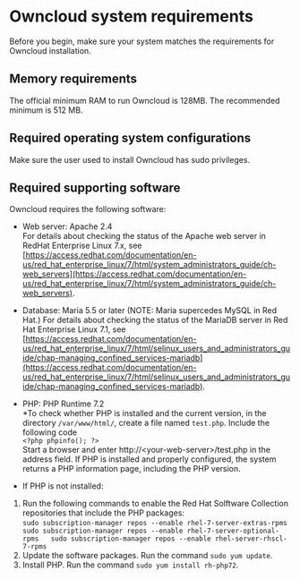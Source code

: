# Owncloud system requirements

Before you begin, make sure your system matches the requirements for Owncloud installation.

## Memory requirements

The official minimum RAM to run Owncloud is 128MB.  The recommended minimum is 512 MB.

## Required operating system configurations

Make sure the user used to install Owncloud has sudo privileges.

## Required supporting software
Owncloud requires the following software:

* Web server:  Apache 2.4  
For details about checking the status of the Apache web server in RedHat Enterprise Linux 7.x, see [https://access.redhat.com/documentation/en-us/red_hat_enterprise_linux/7/html/system_administrators_guide/ch-web_servers](https://access.redhat.com/documentation/en-us/red_hat_enterprise_linux/7/html/system_administrators_guide/ch-web_servers).

* Database:  Maria 5.5 or later  (NOTE:  Maria supercedes MySQL in Red Hat.)
For details about checking the status of the MariaDB server in Red Hat Enterprise Linux 7.1, see [https://access.redhat.com/documentation/en-us/red_hat_enterprise_linux/7/html/selinux_users_and_administrators_guide/chap-managing_confined_services-mariadb](https://access.redhat.com/documentation/en-us/red_hat_enterprise_linux/7/html/selinux_users_and_administrators_guide/chap-managing_confined_services-mariadb).

* PHP:  PHP Runtime 7.2  
  *To check whether PHP is installed and the current version, in the directory ``/var/www/html/``, create a file named ``test.php``.  Include the following code  
    `<?php phpinfo(); ?>`  
Start a browser and enter http://&lt;your-web-server&gt;/test.php in the address field.  If PHP is installed and properly configured, the system returns a PHP information page, including the PHP version.
 *  If PHP is not installed:
   1. Run the following commands to enable the Red Hat Solftware Collection repositories that include the PHP packages:  
    `sudo subscription-manager repos --enable rhel-7-server-extras-rpms  
    sudo subscription-manager repos --enable rhel-7-server-optional-rpms  
    sudo subscription-manager repos --enable rhel-server-rhscl-7-rpms`  
  2. Update the software packages.  Run the command `sudo yum update`.
  3. Install PHP.  Run the command  `sudo yum install rh-php72`.
